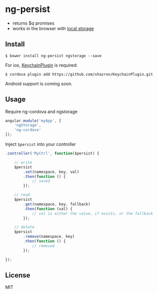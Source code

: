 # ng-persist

- returns $q promises
- works in the browser with [local storage](https://github.com/gsklee/ngStorage)

## Install

```
$ bower install ng-persist ngstorage --save
```

For ios, [KeychainPlugin](https://github.com/danwilson/google-analytics-plugin) is required:

```
$ cordova plugin add https://github.com/shazron/KeychainPlugin.git
```

Android support is coming soon.

## Usage

Require ng-cordova and ngstorage

```js
angular.module('myApp', [
    'ngStorage',
    'ng-cordova'
]);
```

Inject ```$persist``` into your controller

```js
.controller('MyCtrl', function($persist) {

    // write
    $persist
        .set(namespace, key, val)
        .then(function () {
            // saved
        });

    // read
    $persist
        .get(namespace, key, fallback)
        .then(function (val) {
            // val is either the value, if exists, or the fallback
        });

    // delete
    $persist
        .remove(namespace, key)
        .then(function () {
            // removed
        });

});
```

## License

MIT
